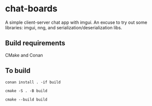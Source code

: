 # chat-boards

A simple client-server chat app with imgui. 
An excuse to try out some libraries: imgui, nng, and serialization/deserialization libs.

## Build requirements

CMake and Conan

## To build

`conan install . -if build`

`cmake -S . -B build`

`cmake --build build`
